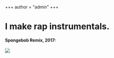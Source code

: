 +++
author = "admin"
+++

# I make rap instrumentals.

#### Spongebob Remix, 2017:

![](/img/icon-512.png)








